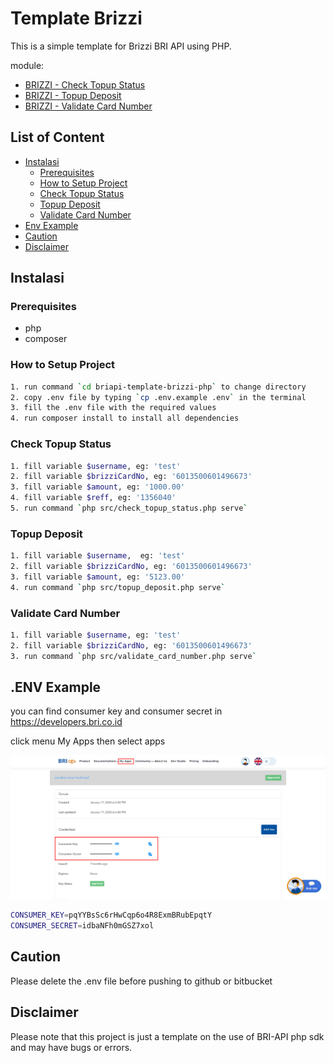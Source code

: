 # Template Brizzi

This is a simple template for Brizzi BRI API using PHP.

module:
- [BRIZZI - Check Topup Status](https://developers.bri.co.id/en/snap-bi/apidocs-virtual-account-briva-online-snap-bi)
- [BRIZZI - Topup Deposit](https://developers.bri.co.id/en/snap-bi/apidocs-virtual-account-briva-ws-snap-bi)
- [BRIZZI - Validate Card Number](https://developers.bri.co.id/en/snap-bi/apidocs-virtual-account-briva-ws-snap-bi)

## List of Content
- [Instalasi](#instalasi)
  - [Prerequisites](#prerequisites)
  - [How to Setup Project](#how-to-setup-project)
  - [Check Topup Status](#check-topup-status)
  - [Topup Deposit](#topup-deposit)
  - [Validate Card Number](#validate-card-number)
- [Env Example](#env-example)
- [Caution](#caution)
- [Disclaimer](#disclaimer)

## Instalasi

### Prerequisites
- php
- composer

### How to Setup Project

```bash
1. run command `cd briapi-template-brizzi-php` to change directory
2. copy .env file by typing `cp .env.example .env` in the terminal
3. fill the .env file with the required values
4. run composer install to install all dependencies
```

### Check Topup Status
```bash
1. fill variable $username, eg: 'test'
2. fill variable $brizziCardNo, eg: '6013500601496673'
3. fill variable $amount, eg: '1000.00'
4. fill variable $reff, eg: '1356040'
5. run command `php src/check_topup_status.php serve`
```

### Topup Deposit
```bash
1. fill variable $username,  eg: 'test'
2. fill variable $brizziCardNo, eg: '6013500601496673'
3. fill variable $amount, eg: '5123.00'
4. run command `php src/topup_deposit.php serve`
```

### Validate Card Number
```bash
1. fill variable $username, eg: 'test'
2. fill variable $brizziCardNo, eg: '6013500601496673'
3. run command `php src/validate_card_number.php serve`
```

## .ENV Example
you can find consumer key and consumer secret in https://developers.bri.co.id

click menu My Apps then select apps

![developers bri](assets/image.png)

```bash
CONSUMER_KEY=pqYYBsSc6rHwCqp6o4R8ExmBRubEpqtY 
CONSUMER_SECRET=idbaNFh0mGSZ7xol
```

## Caution

Please delete the .env file before pushing to github or bitbucket

## Disclaimer

Please note that this project is just a template on the use of BRI-API php sdk and may have bugs or errors.

